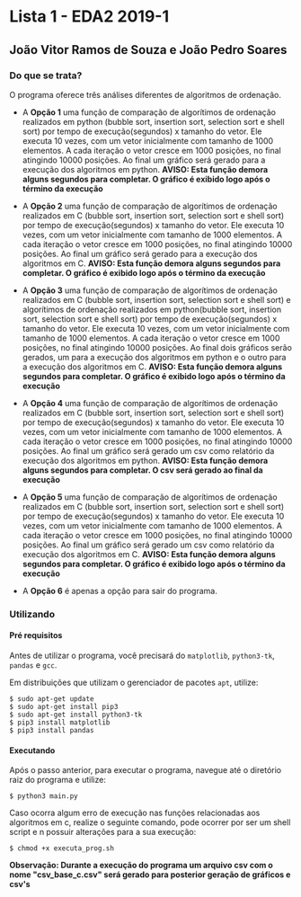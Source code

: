 # Lista 1 -  EDA2 2019-1

## João Vitor Ramos de Souza e João Pedro Soares

### Do que se trata?
O programa oferece três análises diferentes de algoritmos de ordenação.

 - A **Opção 1** uma função de comparação de algorítimos de ordenação realizados em python (bubble sort, insertion sort, selection sort e shell sort) por tempo de execução(segundos) x tamanho do vetor. Ele executa 10 vezes, com um vetor inicialmente com tamanho de 1000 elementos. A cada iteração o vetor cresce em 1000 posições, no final atingindo 10000 posições. Ao final um gráfico será gerado para a execução dos algoritmos em python.
 **AVISO: Esta função demora alguns segundos para completar. O gráfico é exibido logo após o término da execução**
 
  - A **Opção 2** uma função de comparação de algorítimos de ordenação realizados em C (bubble sort, insertion sort, selection sort e shell sort) por tempo de execução(segundos) x tamanho do vetor. Ele executa 10 vezes, com um vetor inicialmente com tamanho de 1000 elementos. A cada iteração o vetor cresce em 1000 posições, no final atingindo 10000 posições. Ao final um gráfico será gerado para a execução dos algoritmos em C.
 **AVISO: Esta função demora alguns segundos para completar. O gráfico é exibido logo após o término da execução**


 - A **Opção 3** uma função de comparação de algorítimos de ordenação realizados em C (bubble sort, insertion sort, selection sort e shell sort) e  algorítimos de ordenação realizados em python(bubble sort, insertion sort, selection sort e shell sort) por tempo de execução(segundos) x tamanho do vetor. Ele executa 10 vezes, com um vetor inicialmente com tamanho de 1000 elementos. A cada iteração o vetor cresce em 1000 posições, no final atingindo 10000 posições. Ao final dois gráficos serão gerados, um para a execução dos algoritmos em python e o outro para a execução dos algoritmos em C.
 **AVISO: Esta função demora alguns segundos para completar. O gráfico é exibido logo após o término da execução**

  - A **Opção 4** uma função de comparação de algorítimos de ordenação realizados em C (bubble sort, insertion sort, selection sort e shell sort) por tempo de execução(segundos) x tamanho do vetor. Ele executa 10 vezes, com um vetor inicialmente com tamanho de 1000 elementos. A cada iteração o vetor cresce em 1000 posições, no final atingindo 10000 posições. Ao final um gráfico será gerado um csv como relatório da  execução dos algoritmos em python.
 **AVISO: Esta função demora alguns segundos para completar. O csv será gerado ao final da execução**

  - A **Opção 5** uma função de comparação de algorítimos de ordenação realizados em C (bubble sort, insertion sort, selection sort e shell sort) por tempo de execução(segundos) x tamanho do vetor. Ele executa 10 vezes, com um vetor inicialmente com tamanho de 1000 elementos. A cada iteração o vetor cresce em 1000 posições, no final atingindo 10000 posições. Ao final um gráfico será gerado um csv como relatório da  execução dos algoritmos em C.
 **AVISO: Esta função demora alguns segundos para completar. O gráfico é exibido logo após o término da execução**


- A **Opção 6** é apenas a opção para sair do programa.


### Utilizando
#### Pré requisitos
Antes de utilizar o programa, você precisará do `matplotlib`, `python3-tk`, `pandas` e `gcc`.

Em distribuições que utilizam o gerenciador de pacotes `apt`, utilize:

    $ sudo apt-get update
    $ sudo apt-get install pip3
    $ sudo apt-get install python3-tk 
    $ pip3 install matplotlib
    $ pip3 install pandas
    
#### Executando
Após o passo anterior, para executar o programa, navegue até o diretório raiz do programa e utilize:

    $ python3 main.py

Caso ocorra algum erro de execução nas funções relacionadas aos algoritmos em c, realize o seguinte comando, pode ocorrer por ser um shell script e n possuir alterações para a sua execução: 

    $ chmod +x executa_prog.sh

**Observação: Durante a execução do programa um arquivo csv com o nome "csv_base_c.csv" será gerado para posterior geração de gráficos e csv's**

 

